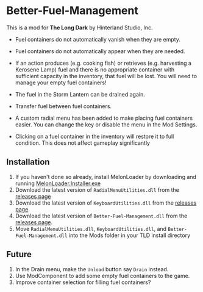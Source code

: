 # Better-Fuel-Management


This is a mod for **The Long Dark** by Hinterland Studio, Inc.


* Fuel containers do not automatically vanish when they are empty.

* Fuel containers do not automatically appear when they are needed.

* If an action produces (e.g. cooking fish) or retrieves (e.g. harvesting a Kerosene Lamp) fuel and there is no appropriate container with sufficient capacity in the inventory, that fuel will be lost. You will need to manage your empty fuel containers!

* The fuel in the Storm Lantern can be drained again.

* Transfer fuel between fuel containers.

* A custom radial menu has been added to make placing fuel containers easier. You can change the key or disable the menu in the Mod Settings.

* Clicking on a fuel container in the inventory will restore it to full condition. This does not affect gameplay significantly

## Installation

1. If you haven't done so already, install MelonLoader by downloading and running [MelonLoader.Installer.exe](https://github.com/HerpDerpinstine/MelonLoader/releases/latest/download/MelonLoader.Installer.exe)
2. Download the latest version of `RadialMenuUtilities.dll` from the [releases page](https://github.com/ds5678/RadialMenuUtilities/releases)
3. Download the latest version of `KeyboardUtilities.dll` from the [releases page](https://github.com/ds5678/KeyboardUtilities/releases).
4. Download the latest version of `Better-Fuel-Management.dll` from the [releases page](https://github.com/ds5678/Better-Fuel-Management/releases).
5. Move `RadialMenuUtilities.dll`, `KeyboardUtilities.dll`, and `Better-Fuel-Management.dll` into the Mods folder in your TLD install directory

## Future

1. In the Drain menu, make the `Unload` button say `Drain` instead.
2. Use ModComponent to add some empty fuel containers to the game.
3. Improve container selection for filling fuel containers?